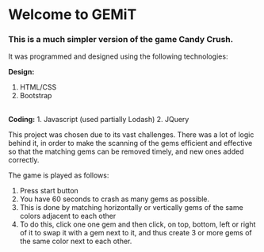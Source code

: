 <h1>Welcome to GEMiT</h1>

<h3>This is a much simpler version of the game Candy Crush.</h3>

It was programmed and designed using the following technologies:

<strong>Design:</strong>
1. HTML/CSS
2. Bootstrap
<br>
<strong>Coding:</strong>
1. Javascript (used partially Lodash)
2. JQuery

This project was chosen due to its vast challenges. There was a lot of logic
behind it, in order to make the scanning of the gems efficient and effective
so that the matching gems can be removed timely, and new ones added correctly.

The game is played as follows:
1. Press start button
2. You have 60 seconds to crash as many gems as possible.
3. This is done by matching horizontally or vertically gems of the same colors
 adjacent to each other
4. To do this, click one one gem and then click, on top, bottom, left or right
 of it to swap it with a gem next to it, and thus create 3 or more gems of the
 same color next to each other.
